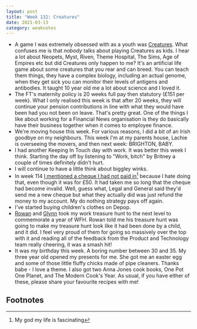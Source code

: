 ```yaml
---
layout: post
title: "Week 132: Creatures"
date: 2021-03-13
category: weaknotes
---
```

* A game I was extremely obsessed with as a youth was [Creatures](https://en.wikipedia.org/wiki/Creatures_(video_game_series)). What confuses me is that _nobody_ talks about playing Creatures as kids. I hear a lot about Neopets, Myst, Riven, Theme Hospital, The Sims, Age of Empires etc but did Creatures only happen to me? It's an artificial life game about some creatures that you rear and can breed. You can teach them things, they have a complex biology, including an actual genome, when they get sick you can monitor their levels of antigens and antibodies. It taught 10 year old me a lot about science and I loved it.
* The FT's maternity policy is 20 weeks full pay then statutory (£151 per week). What I only realised this week is that after 20 weeks, they will continue your pension contributions in line with what they would have been had you not been on leave. That's pretty great. One of the things I like about working for a Financial News organisation is they do basically have their business together when it comes to employee finance.
* We're moving house this week. For various reasons, I did a bit of an Irish goodbye on my neighbours. This week I'm at my parents house, Lachie is overseeing the movers, and then next week: BRIGHTON, BABY.
* I had another Keeping In Touch day with work. It was better this week I think. Starting the day off by listening to "Work, bitch" by Britney a couple of times definitely didn't hurt.
* I will continue to have a little think about biggley winks.
* In week 114 [I mentioned a cheque I had not paid in](https://alicebartlett.co.uk/blog/weaknotes-114)[^1] because I hate doing that, even though it was for £50. It had taken me so long that the cheque had become invalid. Well, guess what, Legal and General said they'd send me a new cheque but what they actually did was just refund the money to my account. My do nothing strategy pays off again.
* I've started buying children's clothes on Depop.
* [Rowan](https://rowanmanning.com/) and [Glynn](http://www.glynnphillips.co.uk/) took my work treasure hunt to the next level to commemorate a year of WFH. Rowan told me his treasure hunt was going to make my treasure hunt look like it had been done by a child, and it did. I feel very proud of them for going so massively over the top with it and reading all of the feedback from the Product and Technology team really cheering, it was a smash hit!
* It was my birthday this week. A boring number between 30 and 35. My three year old opened my presents for me. She got me an easter egg and some of those little fluffy chicks made of pipe cleaners. Thanks babe - I love a theme. I also got two Anna Jones cook books, One Pot One Planet, and The Modern Cook's Year. As usual, if you have either of these, please share your favourite recipes with me!

## Footnotes

[^1]: My god my life is fascinating
